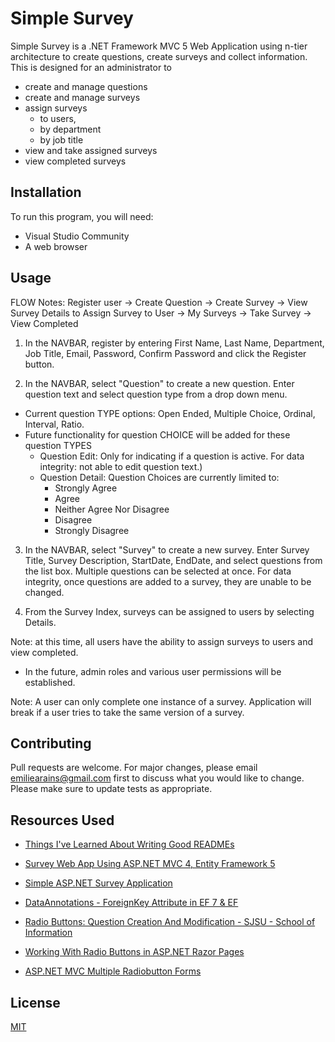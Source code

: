 # Simple Survey

Simple Survey is a .NET Framework MVC 5 Web Application using n-tier architecture to create questions, create surveys and collect information. 
This is designed for an administrator to 
  - create and manage questions 
  - create and manage surveys 
  - assign surveys 
     - to users, 
     - by department 
     - by job title
 - view and take assigned surveys
 - view completed surveys
 
## Installation

To run this program, you will need:
  - Visual Studio Community
  - A web browser


## Usage

FLOW Notes: Register user -> Create Question -> Create Survey -> View Survey Details to Assign Survey to User -> My Surveys -> Take Survey -> View Completed  

1.  In the NAVBAR, register by entering First Name, Last Name, Department, Job Title, Email, Password, Confirm Password and click the Register button.

2.  In the NAVBAR, select "Question" to create a new question. Enter question text and select question type from a drop down menu. 
  - Current question TYPE options: Open Ended, Multiple Choice, Ordinal, Interval, Ratio. 
  - Future functionality for question CHOICE will be added for these question TYPES
    - Question Edit: Only for indicating if a question is active. For data integrity: not able to edit question text.)
    - Question Detail: Question Choices are currently limited to:
      - Strongly Agree
      - Agree
      - Neither Agree Nor Disagree
      - Disagree
      - Strongly Disagree

3. In the NAVBAR, select "Survey" to create a new survey. Enter Survey Title, Survey Description, StartDate, EndDate, and select questions from the list box. Multiple questions can be selected at once. For data integrity, once questions are added to a survey, they are unable to be changed.

4. From the Survey Index, surveys can be assigned to users by selecting Details. 


Note: at this time, all users have the ability to assign surveys to users and view completed. 
- In the future, admin roles and various user permissions will be established.

Note: A user can only complete one instance of a survey. Application will break if a user tries to take the same version of a survey. 

    

## Contributing
Pull requests are welcome. For major changes, please email emiliearains@gmail.com first to discuss what you would like to change.
Please make sure to update tests as appropriate.

## Resources Used
- [Things I've Learned About Writing Good READMEs](https://github.com/noffle/art-of-readme#readme)
- [Survey Web App Using ASP.NET MVC 4, Entity Framework 5  ](https://www.codeproject.com/Articles/584161/Survey-Web-App-Using-ASP-NET-MVC-4-Entity-Framewor)
- [Simple ASP.NET Survey Application ](https://www.c-sharpcorner.com/uploadfile/a185f3/asp-net-simple-survey-application/)

- [DataAnnotations - ForeignKey Attribute in EF 7 & EF](https://www.entityframeworktutorial.net/code-first/foreignkey-dataannotations-attribute-in-code-first.aspx)

- [Radio Buttons: Question Creation And Modification - SJSU - School of Information](https://ischool.sjsu.edu/phpquestionnaire-radio-question)
- [Working With Radio Buttons in ASP.NET Razor Pages ](https://www.learnrazorpages.com/razor-pages/forms/radios)
- [ASP.NET MVC Multiple Radiobutton Forms ](https://stackoverflow.com/questions/34290147/asp-net-mvc-multiple-radiobutton-forms)

## License
[MIT](https://choosealicense.com/licenses/mit/)
